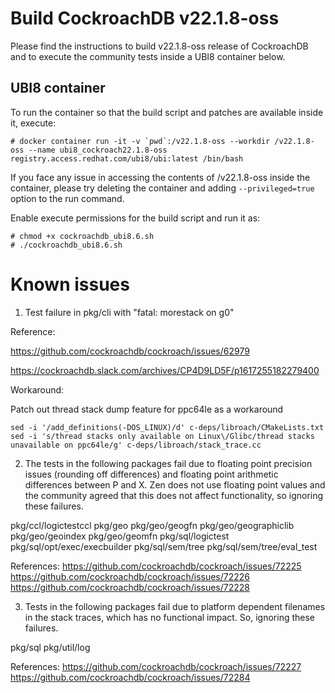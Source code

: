 # Build CockroachDB v22.1.8-oss

Please find the instructions to build v22.1.8-oss release of CockroachDB and to execute the
community tests inside a UBI8 container below.

## UBI8 container

To run the container so that the build script and patches are available inside it, execute:

```
# docker container run -it -v `pwd`:/v22.1.8-oss --workdir /v22.1.8-oss --name ubi8_cockroach22.1.8-oss registry.access.redhat.com/ubi8/ubi:latest /bin/bash
```

If you face any issue in accessing the contents of /v22.1.8-oss inside the container, please
try deleting the container and adding `--privileged=true` option to the run command.

Enable execute permissions for the build script and run it as:

```
# chmod +x cockroachdb_ubi8.6.sh
# ./cockroachdb_ubi8.6.sh
```

# Known issues

1. Test failure in pkg/cli with "fatal: morestack on g0"

Reference:

https://github.com/cockroachdb/cockroach/issues/62979

https://cockroachdb.slack.com/archives/CP4D9LD5F/p1617255182279400

Workaround:

Patch out thread stack dump feature for ppc64le as a workaround

```
sed -i '/add_definitions(-DOS_LINUX)/d' c-deps/libroach/CMakeLists.txt
sed -i 's/thread stacks only available on Linux\/Glibc/thread stacks unavailable on ppc64le/g' c-deps/libroach/stack_trace.cc
```

2. The tests in the following packages fail due to floating point precision issues (rounding off
differences) and floating point arithmetic differences between P and X. Zen does not use floating
point values and the community agreed that this does not affect functionality, so ignoring these
failures.

pkg/ccl/logictestccl
pkg/geo
pkg/geo/geogfn
pkg/geo/geographiclib
pkg/geo/geoindex
pkg/geo/geomfn
pkg/sql/logictest
pkg/sql/opt/exec/execbuilder
pkg/sql/sem/tree
pkg/sql/sem/tree/eval_test

References:
https://github.com/cockroachdb/cockroach/issues/72225
https://github.com/cockroachdb/cockroach/issues/72226
https://github.com/cockroachdb/cockroach/issues/72228

3. Tests in the following packages fail due to platform dependent filenames in the stack traces,
which has no functional impact. So, ignoring these failures.

pkg/sql
pkg/util/log

References:
https://github.com/cockroachdb/cockroach/issues/72227
https://github.com/cockroachdb/cockroach/issues/72284

